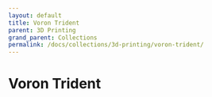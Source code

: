 ```yaml
---
layout: default
title: Voron Trident
parent: 3D Printing
grand_parent: Collections
permalink: /docs/collections/3d-printing/voron-trident/
---
```


# Voron Trident
